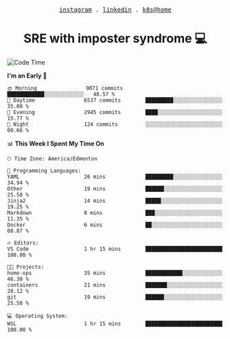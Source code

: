 <p align="center">
  <samp>
    <a href="https://www.instagram.com/lildrunkensmurf/">instagram</a> .
    <a href="https://www.linkedin.com/in/joryirving/">linkedin</a> .
    <a href="https://github.com/joryirving/home-ops">k8s@home</a>
  </samp>
</p>

<h1 align="center">
  SRE with imposter syndrome 💻
</h1>

<!--START_SECTION:waka-->
![Code Time](http://img.shields.io/badge/Code%20Time-203%20hrs%2029%20mins-blue)

**I'm an Early 🐤** 

```text
🌞 Morning                9071 commits        ████████████░░░░░░░░░░░░░   48.57 % 
🌆 Daytime                6537 commits        █████████░░░░░░░░░░░░░░░░   35.00 % 
🌃 Evening                2945 commits        ████░░░░░░░░░░░░░░░░░░░░░   15.77 % 
🌙 Night                  124 commits         ░░░░░░░░░░░░░░░░░░░░░░░░░   00.66 % 
```


📊 **This Week I Spent My Time On** 

```text
🕑︎ Time Zone: America/Edmonton

💬 Programming Languages: 
YAML                     26 mins             █████████░░░░░░░░░░░░░░░░   34.94 % 
Other                    19 mins             ██████░░░░░░░░░░░░░░░░░░░   25.58 % 
Jinja2                   14 mins             █████░░░░░░░░░░░░░░░░░░░░   19.25 % 
Markdown                 8 mins              ███░░░░░░░░░░░░░░░░░░░░░░   11.35 % 
Docker                   6 mins              ██░░░░░░░░░░░░░░░░░░░░░░░   08.87 % 

🔥 Editors: 
VS Code                  1 hr 15 mins        █████████████████████████   100.00 % 

🐱‍💻 Projects: 
home-ops                 35 mins             ████████████░░░░░░░░░░░░░   46.30 % 
containers               21 mins             ███████░░░░░░░░░░░░░░░░░░   28.12 % 
git                      19 mins             ██████░░░░░░░░░░░░░░░░░░░   25.58 % 

💻 Operating System: 
WSL                      1 hr 15 mins        █████████████████████████   100.00 % 
```


<!--END_SECTION:waka-->

